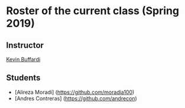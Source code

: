 # Roster of the current class (Spring 2019)

## Instructor

[Kevin Buffardi](https://github.com/kbuffardi)

## Students
* [Alireza Moradi] (https://github.com/moradia100)
* [Andres Contreras] (https://github.com/andrecon)
